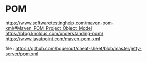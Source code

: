   # POM 

  https://www.softwaretestinghelp.com/maven-pom-xml/#Maven_POM_Project_Object_Model
https://blog.knoldus.com/understanding-pom/
  https://www.javatpoint.com/maven-pom-xml



  file : https://github.com/bguerout/cheat-sheet/blob/master/jetty-server/pom.xml

  
